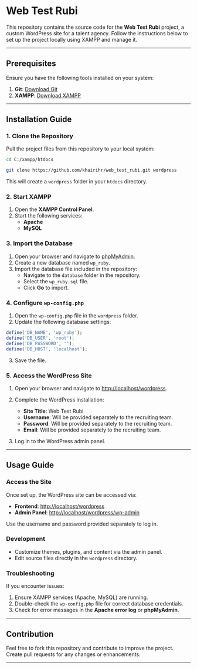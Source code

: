 # Web Test Rubi

This repository contains the source code for the **Web Test Rubi** project, a custom WordPress site for a talent agency. Follow the instructions below to set up the project locally using XAMPP and manage it.

---

## Prerequisites

Ensure you have the following tools installed on your system:

1. **Git**: [Download Git](https://git-scm.com/)
2. **XAMPP**: [Download XAMPP](https://www.apachefriends.org/)

---

## Installation Guide

### 1. Clone the Repository

Pull the project files from this repository to your local system:

```bash
cd C:/xampp/htdocs

git clone https://github.com/khairihr/web_test_rubi.git wordpress
```

This will create a `wordpress` folder in your `htdocs` directory.

### 2. Start XAMPP

1. Open the **XAMPP Control Panel**.
2. Start the following services:
   - **Apache**
   - **MySQL**

### 3. Import the Database

1. Open your browser and navigate to [phpMyAdmin](http://localhost/phpmyadmin).
2. Create a new database named `wp_ruby`.
3. Import the database file included in the repository:
   - Navigate to the `database` folder in the repository.
   - Select the `wp_ruby.sql` file.
   - Click **Go** to import.

### 4. Configure `wp-config.php`

1. Open the `wp-config.php` file in the `wordpress` folder.
2. Update the following database settings:

```php
define('DB_NAME', 'wp_ruby');
define('DB_USER', 'root');
define('DB_PASSWORD', '');
define('DB_HOST', 'localhost');
```

3. Save the file.

### 5. Access the WordPress Site

1. Open your browser and navigate to [http://localhost/wordpress](http://localhost/wordpress).
2. Complete the WordPress installation:
   - **Site Title**: Web Test Rubi
   - **Username**: Will be provided separately to the recruiting team.
   - **Password**: Will be provided separately to the recruiting team.
   - **Email**: Will be provided separately to the recruiting team.

3. Log in to the WordPress admin panel.

---

## Usage Guide

### Access the Site
Once set up, the WordPress site can be accessed via:

- **Frontend**: [http://localhost/wordpress](http://localhost/wordpress)
- **Admin Panel**: [http://localhost/wordpress/wp-admin](http://localhost/wordpress/wp-admin)

Use the username and password provided separately to log in.

### Development
- Customize themes, plugins, and content via the admin panel.
- Edit source files directly in the `wordpress` directory.

### Troubleshooting

If you encounter issues:

1. Ensure XAMPP services (Apache, MySQL) are running.
2. Double-check the `wp-config.php` file for correct database credentials.
3. Check for error messages in the **Apache error log** or **phpMyAdmin**.

---

## Contribution

Feel free to fork this repository and contribute to improve the project. Create pull requests for any changes or enhancements.

---
